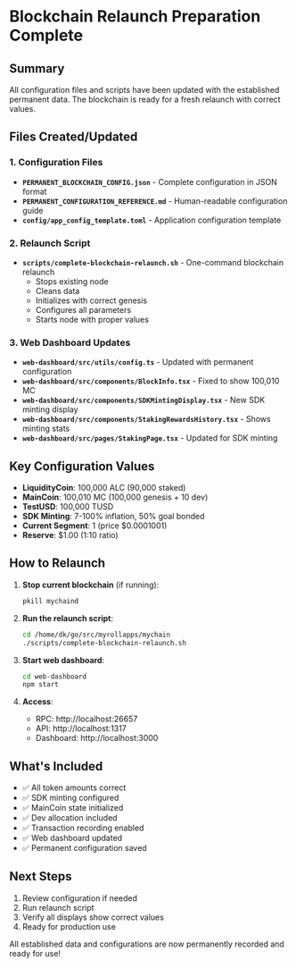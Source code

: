 # Blockchain Relaunch Preparation Complete

## Summary
All configuration files and scripts have been updated with the established permanent data. The blockchain is ready for a fresh relaunch with correct values.

## Files Created/Updated

### 1. Configuration Files
- **`PERMANENT_BLOCKCHAIN_CONFIG.json`** - Complete configuration in JSON format
- **`PERMANENT_CONFIGURATION_REFERENCE.md`** - Human-readable configuration guide
- **`config/app_config_template.toml`** - Application configuration template

### 2. Relaunch Script
- **`scripts/complete-blockchain-relaunch.sh`** - One-command blockchain relaunch
  - Stops existing node
  - Cleans data
  - Initializes with correct genesis
  - Configures all parameters
  - Starts node with proper values

### 3. Web Dashboard Updates
- **`web-dashboard/src/utils/config.ts`** - Updated with permanent configuration
- **`web-dashboard/src/components/BlockInfo.tsx`** - Fixed to show 100,010 MC
- **`web-dashboard/src/components/SDKMintingDisplay.tsx`** - New SDK minting display
- **`web-dashboard/src/components/StakingRewardsHistory.tsx`** - Shows minting stats
- **`web-dashboard/src/pages/StakingPage.tsx`** - Updated for SDK minting

## Key Configuration Values
- **LiquidityCoin**: 100,000 ALC (90,000 staked)
- **MainCoin**: 100,010 MC (100,000 genesis + 10 dev)
- **TestUSD**: 100,000 TUSD
- **SDK Minting**: 7-100% inflation, 50% goal bonded
- **Current Segment**: 1 (price $0.0001001)
- **Reserve**: $1.00 (1:10 ratio)

## How to Relaunch

1. **Stop current blockchain** (if running):
   ```bash
   pkill mychaind
   ```

2. **Run the relaunch script**:
   ```bash
   cd /home/dk/go/src/myrollapps/mychain
   ./scripts/complete-blockchain-relaunch.sh
   ```

3. **Start web dashboard**:
   ```bash
   cd web-dashboard
   npm start
   ```

4. **Access**:
   - RPC: http://localhost:26657
   - API: http://localhost:1317
   - Dashboard: http://localhost:3000

## What's Included
- ✅ All token amounts correct
- ✅ SDK minting configured
- ✅ MainCoin state initialized
- ✅ Dev allocation included
- ✅ Transaction recording enabled
- ✅ Web dashboard updated
- ✅ Permanent configuration saved

## Next Steps
1. Review configuration if needed
2. Run relaunch script
3. Verify all displays show correct values
4. Ready for production use

All established data and configurations are now permanently recorded and ready for use!